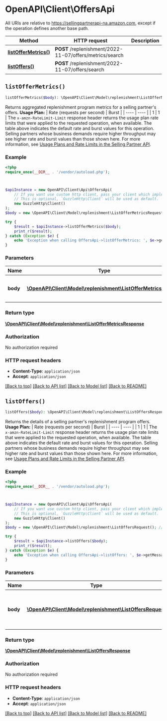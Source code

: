 # OpenAPI\Client\OffersApi

All URIs are relative to https://sellingpartnerapi-na.amazon.com, except if the operation defines another base path.

| Method | HTTP request | Description |
| ------------- | ------------- | ------------- |
| [**listOfferMetrics()**](OffersApi.md#listOfferMetrics) | **POST** /replenishment/2022-11-07/offers/metrics/search |  |
| [**listOffers()**](OffersApi.md#listOffers) | **POST** /replenishment/2022-11-07/offers/search |  |


## `listOfferMetrics()`

```php
listOfferMetrics($body): \OpenAPI\Client\Model\replenishment\ListOfferMetricsResponse
```



Returns aggregated replenishment program metrics for a selling partner's offers.  **Usage Plan:**  | Rate (requests per second) | Burst | | ---- | ---- | | 1 | 1 |  The `x-amzn-RateLimit-Limit` response header returns the usage plan rate limits that were applied to the requested operation, when available. The table above indicates the default rate and burst values for this operation. Selling partners whose business demands require higher throughput may see higher rate and burst values than those shown here. For more information, see [Usage Plans and Rate Limits in the Selling Partner API](https://developer-docs.amazon.com/sp-api/docs/usage-plans-and-rate-limits-in-the-sp-api).

### Example

```php
<?php
require_once(__DIR__ . '/vendor/autoload.php');



$apiInstance = new OpenAPI\Client\Api\OffersApi(
    // If you want use custom http client, pass your client which implements `GuzzleHttp\ClientInterface`.
    // This is optional, `GuzzleHttp\Client` will be used as default.
    new GuzzleHttp\Client()
);
$body = new \OpenAPI\Client\Model\replenishment\ListOfferMetricsRequest(); // \OpenAPI\Client\Model\replenishment\ListOfferMetricsRequest | The request body for the `listOfferMetrics` operation.

try {
    $result = $apiInstance->listOfferMetrics($body);
    print_r($result);
} catch (Exception $e) {
    echo 'Exception when calling OffersApi->listOfferMetrics: ', $e->getMessage(), PHP_EOL;
}
```

### Parameters

| Name | Type | Description  | Notes |
| ------------- | ------------- | ------------- | ------------- |
| **body** | [**\OpenAPI\Client\Model\replenishment\ListOfferMetricsRequest**](../Model/ListOfferMetricsRequest.md)| The request body for the &#x60;listOfferMetrics&#x60; operation. | [optional] |

### Return type

[**\OpenAPI\Client\Model\replenishment\ListOfferMetricsResponse**](../Model/ListOfferMetricsResponse.md)

### Authorization

No authorization required

### HTTP request headers

- **Content-Type**: `application/json`
- **Accept**: `application/json`

[[Back to top]](#) [[Back to API list]](../../README.md#endpoints)
[[Back to Model list]](../../README.md#models)
[[Back to README]](../../README.md)

## `listOffers()`

```php
listOffers($body): \OpenAPI\Client\Model\replenishment\ListOffersResponse
```



Returns the details of a selling partner's replenishment program offers.  **Usage Plan:**  | Rate (requests per second) | Burst | | ---- | ---- | | 1 | 1 |  The `x-amzn-RateLimit-Limit` response header returns the usage plan rate limits that were applied to the requested operation, when available. The table above indicates the default rate and burst values for this operation. Selling partners whose business demands require higher throughput may see higher rate and burst values than those shown here. For more information, see [Usage Plans and Rate Limits in the Selling Partner API](https://developer-docs.amazon.com/sp-api/docs/usage-plans-and-rate-limits-in-the-sp-api).

### Example

```php
<?php
require_once(__DIR__ . '/vendor/autoload.php');



$apiInstance = new OpenAPI\Client\Api\OffersApi(
    // If you want use custom http client, pass your client which implements `GuzzleHttp\ClientInterface`.
    // This is optional, `GuzzleHttp\Client` will be used as default.
    new GuzzleHttp\Client()
);
$body = new \OpenAPI\Client\Model\replenishment\ListOffersRequest(); // \OpenAPI\Client\Model\replenishment\ListOffersRequest | The request body for the `listOffers` operation.

try {
    $result = $apiInstance->listOffers($body);
    print_r($result);
} catch (Exception $e) {
    echo 'Exception when calling OffersApi->listOffers: ', $e->getMessage(), PHP_EOL;
}
```

### Parameters

| Name | Type | Description  | Notes |
| ------------- | ------------- | ------------- | ------------- |
| **body** | [**\OpenAPI\Client\Model\replenishment\ListOffersRequest**](../Model/ListOffersRequest.md)| The request body for the &#x60;listOffers&#x60; operation. | [optional] |

### Return type

[**\OpenAPI\Client\Model\replenishment\ListOffersResponse**](../Model/ListOffersResponse.md)

### Authorization

No authorization required

### HTTP request headers

- **Content-Type**: `application/json`
- **Accept**: `application/json`

[[Back to top]](#) [[Back to API list]](../../README.md#endpoints)
[[Back to Model list]](../../README.md#models)
[[Back to README]](../../README.md)
